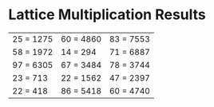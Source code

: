 # Lattice Multiplication Results

|   |   |   |
|---|---|---|
| 25 = 1275 | 60 = 4860 | 83 = 7553 |
| 58 = 1972 | 14 = 294 | 71 = 6887 |
| 97 = 6305 | 67 = 3484 | 78 = 3744 |
| 23 = 713 | 22 = 1562 | 47 = 2397 |
| 22 = 418 | 86 = 5418 | 60 = 4740 |
